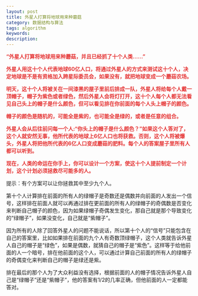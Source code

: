 ```yaml
---
layout: post
title: 外星人打算将地球用来种蘑菇
category: 数据结构与算法
tags: algorithm
keywords: 
description: 
---
```


**<span
style="color:#e53333;">“外星人打算将地球用来种蘑菇，并且已经抓了十个人类……” </span>**

**<span style="color:#e53333;"> </span>**

**<span
style="color:#e53333;">外星人用这十个人代表地球60亿人口，将通过外星人的方式来测试这十个人，决定地球是不是有资格加入跨星际委员会，如果没有，就把地球变成一个蘑菇农场。</span>**

**<span style="color:#e53333;"> </span>**

**<span
style="color:#e53333;">明天，这十个人将被关在一间漆黑的屋子里前后排成一队，外星人将给每个人戴一顶帽子，帽子为紫色或者绿色，然后外星人会将灯打开，这十个人每个人都无法看见自己头上的帽子是什么颜色，但可以看见排在你前面的每个人头上帽子的颜色。</span>**

**<span style="color:#e53333;"> </span>**

**<span
style="color:#e53333;">帽子的颜色是随机的，可能全是紫的，也可能全是绿的，或者是任意的组合。</span>**

**<span style="color:#e53333;"> </span>**

**<span
style="color:#e53333;">外星人会从后往前问每一个人:“你头上的帽子是什么颜色？”如果这个人答对了，这个人就安然无事，他所代表的地球上6亿人口也将获救。否则，这个人将被爆头，外星人将把他所代表的6亿人口变成蘑菇的肥料。每个人的答案屋子里所有人都可以听到。</span>**

**<span style="color:#e53333;"> </span>**

**<span
style="color:#e53333;">现在，人类的命运在你手上，你可以设计一个方案，使这十个人提前制定一个计划，这个计划必须拯救尽可能多的人。</span>**

**<span style="color:#e53333;"> </span>**

提示：有个方案可以让你拯救其中至少九个人。

 

第十个人计算排在前面的所有人的绿帽子是奇数还是偶数并向前面的人发出一个信号，这样排在前面人就可以再通过排在更前面的所有人的绿帽子的奇偶数是否变化来判断自己帽子的颜色，因为如果绿帽子奇偶发生变化，那自己就是那个导致变化的“绿帽子”，如果没变化，自己就是“紫帽子”。

 

因为所有的人除了回答外星人的问题不能说话，所以第十个人的“信号”只能包含在自己的答案里，比如如果排在前面的九个人有奇数顶绿帽子，这个人类就告诉外星人自己的帽子是“绿色”，如果是偶数，就猜自己的帽子是“紫色”。这样等于给他前面的人一个暗号，排在他前面的这个人，可以通过计算自己前面的所有人的绿帽子的奇偶变化来判断自己的帽子是绿还是紫。

 

排在最后的那个人为了大众利益没有选择，根据前面的人的帽子情况告诉外星人自己是“绿帽子”还是“紫帽子”，他的答案有1/2的几率正确，但他前面的人一定都能答对。









